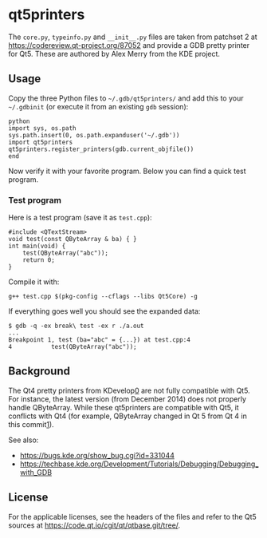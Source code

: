 # qt5printers
The `core.py`, `typeinfo.py` and `__init__.py` files are taken from patchset 2
at https://codereview.qt-project.org/87052 and provide a GDB pretty printer for
Qt5. These are authored by Alex Merry from the KDE project.

## Usage
Copy the three Python files to `~/.gdb/qt5printers/` and add this to your
`~/.gdbinit` (or execute it from an existing `gdb` session):


    python
    import sys, os.path
    sys.path.insert(0, os.path.expanduser('~/.gdb'))
    import qt5printers
    qt5printers.register_printers(gdb.current_objfile())
    end

Now verify it with your favorite program. Below you can find a quick test
program.

### Test program
Here is a test program (save it as `test.cpp`):

    #include <QTextStream>
    void test(const QByteArray & ba) { }
    int main(void) {
        test(QByteArray("abc"));
        return 0;
    }

Compile it with:

    g++ test.cpp $(pkg-config --cflags --libs Qt5Core) -g

If everything goes well you should see the expanded data:

    $ gdb -q -ex break\ test -ex r ./a.out
    ...
    Breakpoint 1, test (ba="abc" = {...}) at test.cpp:4
    4           test(QByteArray("abc"));

## Background
The Qt4 pretty printers from KDevelop[0] are not fully compatible with Qt5. For
instance, the latest version (from December 2014) does not properly handle
QByteArray. While these qt5printers are compatible with Qt5, it conflicts with
Qt4 (for example, QByteArray changed in Qt 5 from Qt 4 in this commit[1]).

See also:

 - https://bugs.kde.org/show_bug.cgi?id=331044
 - https://techbase.kde.org/Development/Tutorials/Debugging/Debugging_with_GDB


## License
For the applicable licenses, see the headers of the files and refer to the Qt5
sources at https://code.qt.io/cgit/qt/qtbase.git/tree/.

 [0]: https://projects.kde.org/projects/extragear/kdevelop/kdevelop/repository/revisions/master/show/debuggers/gdb/printers
 [1]: https://code.qt.io/cgit/qt/qtbase.git/commit/src/corelib/tools/qbytearray.h?id=ad35a41739c8e1fb6db62ed37b764448b2e59ece

